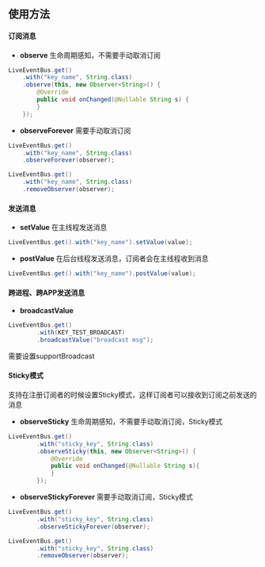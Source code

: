 ## 使用方法
#### 订阅消息
- **observe**
生命周期感知，不需要手动取消订阅

```java
LiveEventBus.get()
    .with("key_name", String.class)
    .observe(this, new Observer<String>() {
        @Override
        public void onChanged(@Nullable String s) {
        }
    });
```
- **observeForever**
需要手动取消订阅

```java
LiveEventBus.get()
    .with("key_name", String.class)
    .observeForever(observer);
```

```java
LiveEventBus.get()
    .with("key_name", String.class)
    .removeObserver(observer);
```

#### 发送消息
- **setValue**
在主线程发送消息
```java
LiveEventBus.get().with("key_name").setValue(value);
```
- **postValue**
在后台线程发送消息，订阅者会在主线程收到消息
```java
LiveEventBus.get().with("key_name").postValue(value);
```

#### 跨进程、跨APP发送消息
- **broadcastValue**
```java
LiveEventBus.get()
        .with(KEY_TEST_BROADCAST)
        .broadcastValue("broadcast msg");
```
需要设置supportBroadcast

#### Sticky模式
支持在注册订阅者的时候设置Sticky模式，这样订阅者可以接收到订阅之前发送的消息

- **observeSticky**
生命周期感知，不需要手动取消订阅，Sticky模式

```java
LiveEventBus.get()
        .with("sticky_key", String.class)
        .observeSticky(this, new Observer<String>() {
            @Override
            public void onChanged(@Nullable String s){
            }
        });
```
- **observeStickyForever**
需要手动取消订阅，Sticky模式

```java
LiveEventBus.get()
        .with("sticky_key", String.class)
        .observeStickyForever(observer);
```

```java
LiveEventBus.get()
        .with("sticky_key", String.class)
        .removeObserver(observer);
```